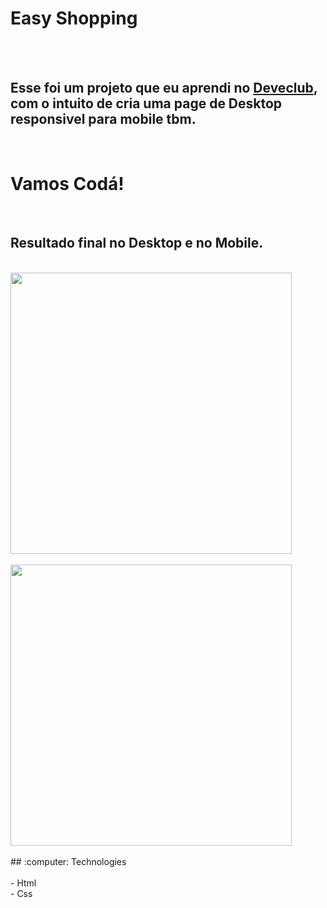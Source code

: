 <h1>Easy Shopping</h1>
<br>
<br>
<h2>Esse foi um projeto que eu aprendi no <a href="https://rodolfomori.com.br/devclub">Deveclub</a>, com o intuito de cria uma page de Desktop responsivel para mobile tbm.</h2>
<br>
<h1>Vamos Codá!</h1>
<br>
<h2>Resultado final no Desktop e no Mobile.</h2>
<br>
<img src="https://github.com/Thiagojqy0305/easy-shopping/blob/main/assets/Ease-mobile-Desk.png?raw=true" width="450px">
<br>
<br>
<img src="https://github.com/Thiagojqy0305/easy-shopping/blob/main/assets/Easy-mobile-cell.png?raw=true" width="450px">
<br>
<br>
## :computer: Technologies
<br>
<br>
  - Html
  <br>
  - Css
